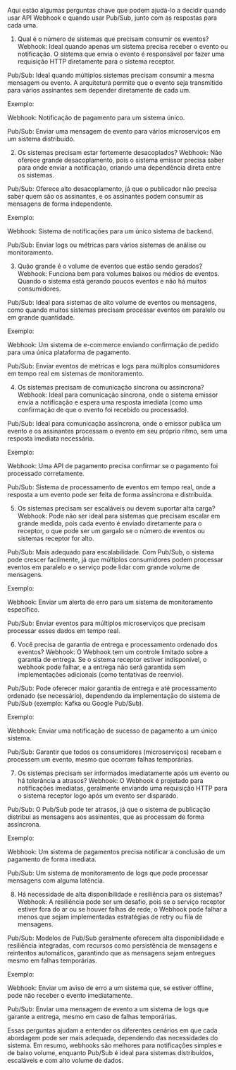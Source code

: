 Aqui estão algumas perguntas chave que podem ajudá-lo a decidir quando usar API Webhook e quando usar Pub/Sub, junto com as respostas para cada uma.

1. Qual é o número de sistemas que precisam consumir os eventos?
Webhook: Ideal quando apenas um sistema precisa receber o evento ou notificação. O sistema que envia o evento é responsável por fazer uma requisição HTTP diretamente para o sistema receptor.

Pub/Sub: Ideal quando múltiplos sistemas precisam consumir a mesma mensagem ou evento. A arquitetura permite que o evento seja transmitido para vários assinantes sem depender diretamente de cada um.

Exemplo:

Webhook: Notificação de pagamento para um sistema único.

Pub/Sub: Enviar uma mensagem de evento para vários microserviços em um sistema distribuído.

2. Os sistemas precisam estar fortemente desacoplados?
Webhook: Não oferece grande desacoplamento, pois o sistema emissor precisa saber para onde enviar a notificação, criando uma dependência direta entre os sistemas.

Pub/Sub: Oferece alto desacoplamento, já que o publicador não precisa saber quem são os assinantes, e os assinantes podem consumir as mensagens de forma independente.

Exemplo:

Webhook: Sistema de notificações para um único sistema de backend.

Pub/Sub: Enviar logs ou métricas para vários sistemas de análise ou monitoramento.

3. Quão grande é o volume de eventos que estão sendo gerados?
Webhook: Funciona bem para volumes baixos ou médios de eventos. Quando o sistema está gerando poucos eventos e não há muitos consumidores.

Pub/Sub: Ideal para sistemas de alto volume de eventos ou mensagens, como quando muitos sistemas precisam processar eventos em paralelo ou em grande quantidade.

Exemplo:

Webhook: Um sistema de e-commerce enviando confirmação de pedido para uma única plataforma de pagamento.

Pub/Sub: Enviar eventos de métricas e logs para múltiplos consumidores em tempo real em sistemas de monitoramento.

4. Os sistemas precisam de comunicação síncrona ou assíncrona?
Webhook: Ideal para comunicação síncrona, onde o sistema emissor envia a notificação e espera uma resposta imediata (como uma confirmação de que o evento foi recebido ou processado).

Pub/Sub: Ideal para comunicação assíncrona, onde o emissor publica um evento e os assinantes processam o evento em seu próprio ritmo, sem uma resposta imediata necessária.

Exemplo:

Webhook: Uma API de pagamento precisa confirmar se o pagamento foi processado corretamente.

Pub/Sub: Sistema de processamento de eventos em tempo real, onde a resposta a um evento pode ser feita de forma assíncrona e distribuída.

5. Os sistemas precisam ser escaláveis ou devem suportar alta carga?
Webhook: Pode não ser ideal para sistemas que precisam escalar em grande medida, pois cada evento é enviado diretamente para o receptor, o que pode ser um gargalo se o número de eventos ou sistemas receptor for alto.

Pub/Sub: Mais adequado para escalabilidade. Com Pub/Sub, o sistema pode crescer facilmente, já que múltiplos consumidores podem processar eventos em paralelo e o serviço pode lidar com grande volume de mensagens.

Exemplo:

Webhook: Enviar um alerta de erro para um sistema de monitoramento específico.

Pub/Sub: Enviar eventos para múltiplos microserviços que precisam processar esses dados em tempo real.

6. Você precisa de garantia de entrega e processamento ordenado dos eventos?
Webhook: O Webhook tem um controle limitado sobre a garantia de entrega. Se o sistema receptor estiver indisponível, o webhook pode falhar, e a entrega não será garantida sem implementações adicionais (como tentativas de reenvio).

Pub/Sub: Pode oferecer maior garantia de entrega e até processamento ordenado (se necessário), dependendo da implementação do sistema de Pub/Sub (exemplo: Kafka ou Google Pub/Sub).

Exemplo:

Webhook: Enviar uma notificação de sucesso de pagamento a um único sistema.

Pub/Sub: Garantir que todos os consumidores (microserviços) recebam e processem um evento, mesmo que ocorram falhas temporárias.

7. Os sistemas precisam ser informados imediatamente após um evento ou há tolerância a atrasos?
Webhook: O Webhook é projetado para notificações imediatas, geralmente enviando uma requisição HTTP para o sistema receptor logo após um evento ser disparado.

Pub/Sub: O Pub/Sub pode ter atrasos, já que o sistema de publicação distribui as mensagens aos assinantes, que as processam de forma assíncrona.

Exemplo:

Webhook: Um sistema de pagamentos precisa notificar a conclusão de um pagamento de forma imediata.

Pub/Sub: Um sistema de monitoramento de logs que pode processar mensagens com alguma latência.

8. Há necessidade de alta disponibilidade e resiliência para os sistemas?
Webhook: A resiliência pode ser um desafio, pois se o serviço receptor estiver fora do ar ou se houver falhas de rede, o Webhook pode falhar a menos que sejam implementadas estratégias de retry ou fila de mensagens.

Pub/Sub: Modelos de Pub/Sub geralmente oferecem alta disponibilidade e resiliência integradas, com recursos como persistência de mensagens e reintentos automáticos, garantindo que as mensagens sejam entregues mesmo em falhas temporárias.

Exemplo:

Webhook: Enviar um aviso de erro a um sistema que, se estiver offline, pode não receber o evento imediatamente.

Pub/Sub: Enviar uma mensagem de evento a um sistema de logs que garante a entrega, mesmo em caso de falhas temporárias.

Essas perguntas ajudam a entender os diferentes cenários em que cada abordagem pode ser mais adequada, dependendo das necessidades do sistema. Em resumo, webhooks são melhores para notificações simples e de baixo volume, enquanto Pub/Sub é ideal para sistemas distribuídos, escaláveis e com alto volume de dados.




